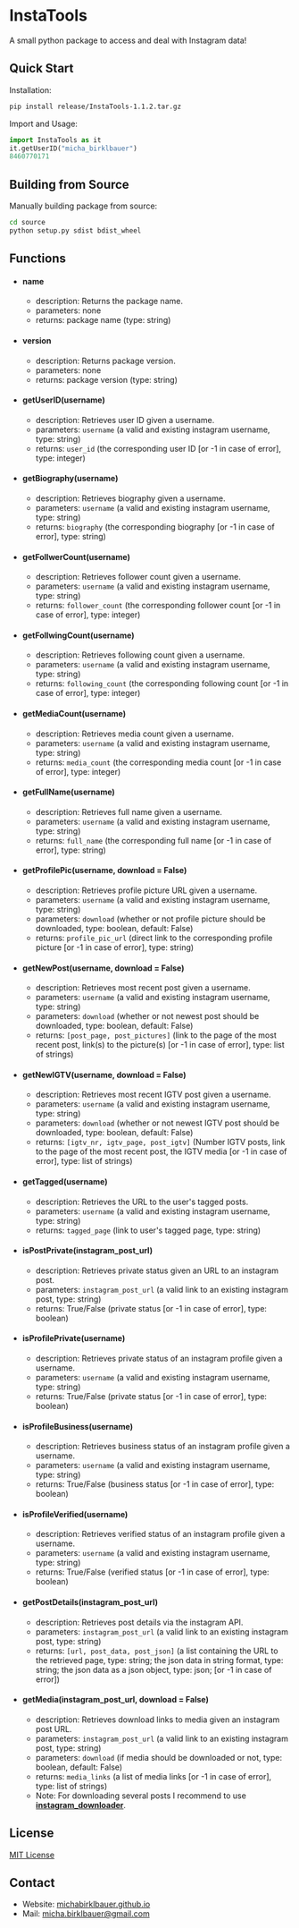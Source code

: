 # InstaTools

A small python package to access and deal with Instagram data!

## Quick Start

Installation:

```bash
pip install release/InstaTools-1.1.2.tar.gz
```

Import and Usage:

```python
import InstaTools as it
it.getUserID("micha_birklbauer")
8460770171
````

## Building from Source

Manually building package from source:

```bash
cd source
python setup.py sdist bdist_wheel
```

## Functions

- #### name
  - description: Returns the package name.
  - parameters: none
  - returns: package name (type: string)
- #### version
  - description: Returns package version.
  - parameters: none
  - returns: package version (type: string)
- #### getUserID(username)
  - description: Retrieves user ID given a username.
  - parameters: ```username``` (a valid and existing instagram username, type: string)
  - returns: ```user_id``` (the corresponding user ID \[or -1 in case of error\], type: integer)
- #### getBiography(username)
  - description: Retrieves biography given a username.
  - parameters: ```username``` (a valid and existing instagram username, type: string)
  - returns: ```biography``` (the corresponding biography \[or -1 in case of error\], type: string)
- #### getFollwerCount(username)
  - description: Retrieves follower count given a username.
  - parameters: ```username``` (a valid and existing instagram username, type: string)
  - returns: ```follower_count``` (the corresponding follower count \[or -1 in case of error\], type: integer)
- #### getFollwingCount(username)
  - description: Retrieves following count given a username.
  - parameters: ```username``` (a valid and existing instagram username, type: string)
  - returns: ```following_count``` (the corresponding following count \[or -1 in case of error\], type: integer)
- #### getMediaCount(username)
  - description: Retrieves media count given a username.
  - parameters: ```username``` (a valid and existing instagram username, type: string)
  - returns: ```media_count``` (the corresponding media count \[or -1 in case of error\], type: integer)
- #### getFullName(username)
  - description: Retrieves full name given a username.
  - parameters: ```username``` (a valid and existing instagram username, type: string)
  - returns: ```full_name``` (the corresponding full name \[or -1 in case of error\], type: string)
- #### getProfilePic(username, download = False)
  - description: Retrieves profile picture URL given a username.
  - parameters: ```username``` (a valid and existing instagram username, type: string)
  - parameters: ```download``` (whether or not profile picture should be downloaded, type: boolean, default: False)
  - returns: ```profile_pic_url``` (direct link to the corresponding profile picture \[or -1 in case of error\], type: string)
- #### getNewPost(username, download = False)
  - description: Retrieves most recent post given a username.
  - parameters: ```username``` (a valid and existing instagram username, type: string)
  - parameters: ```download``` (whether or not newest post should be downloaded, type: boolean, default: False)
  - returns: ```[post_page, post_pictures]``` (link to the page of the most recent post, link(s) to the picture(s) \[or -1 in case of error\], type: list of strings)
- #### getNewIGTV(username, download = False)
  - description: Retrieves most recent IGTV post given a username.
  - parameters: ```username``` (a valid and existing instagram username, type: string)
  - parameters: ```download``` (whether or not newest IGTV post should be downloaded, type: boolean, default: False)
  - returns: ```[igtv_nr, igtv_page, post_igtv]``` (Number IGTV posts, link to the page of the most recent post, the IGTV media \[or -1 in case of error\], type: list of strings)
- #### getTagged(username)
  - description: Retrieves the URL to the user's tagged posts.
  - parameters: ```username``` (a valid and existing instagram username, type: string)
  - returns: ```tagged_page``` (link to user's tagged page, type: string)
- #### isPostPrivate(instagram_post_url)
  - description: Retrieves private status given an URL to an instagram post.
  - parameters: ```instagram_post_url``` (a valid link to an existing instagram post, type: string)
  - returns: True/False (private status \[or -1 in case of error\], type: boolean)
- #### isProfilePrivate(username)
  - description: Retrieves private status of an instagram profile given a username.
  - parameters: ```username``` (a valid and existing instagram username, type: string)
  - returns: True/False (private status \[or -1 in case of error\], type: boolean)
- #### isProfileBusiness(username)
  - description: Retrieves business status of an instagram profile given a username.
  - parameters: ```username``` (a valid and existing instagram username, type: string)
  - returns: True/False (business status \[or -1 in case of error\], type: boolean)
- #### isProfileVerified(username)
  - description: Retrieves verified status of an instagram profile given a username.
  - parameters: ```username``` (a valid and existing instagram username, type: string)
  - returns: True/False (verified status \[or -1 in case of error\], type: boolean)
- #### getPostDetails(instagram_post_url)
  - description: Retrieves post details via the instagram API.
  - parameters: ```instagram_post_url``` (a valid link to an existing instagram post, type: string)
  - returns: ```[url, post_data, post_json]``` (a list containing the URL to the retrieved page, type: string; the json data in string format, type: string; the json data as a json object, type: json; \[or -1 in case of error\])
- #### getMedia(instagram_post_url, download = False)
  - description: Retrieves download links to media given an instagram post URL.
  - parameters: ```instagram_post_url``` (a valid link to an existing instagram post, type: string)
  - parameters: ```download``` (if media should be downloaded or not, type: boolean, default: False)
  - returns: ```media_links``` (a list of media links \[or -1 in case of error\], type: list of strings)
  - Note: For downloading several posts I recommend to use [**instagram_downloader**](https://github.com/michabirklbauer/instagram_downloader).

## License

[MIT License](https://github.com/michabirklbauer/instatools/blob/master/LICENSE.md)

## Contact

- Website: [michabirklbauer.github.io](https://michabirklbauer.github.io/)
- Mail: [micha.birklbauer@gmail.com](mailto:micha.birklbauer@gmail.com)
